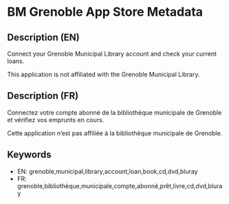 # BM Grenoble App Store Metadata

## Description (EN)

Connect your Grenoble Municipal Library account and check your current loans.

This application is not affiliated with the Grenoble Municipal Library.

## Description (FR)

Connectez votre compte abonné de la bibliothèque municipale de Grenoble et vérifiez vos emprunts en cours.

Cette application n’est pas affiliée à la bibliothèque municipale de Grenoble.

## Keywords
- EN: grenoble,municipal,library,account,loan,book,cd,dvd,bluray
- FR: grenoble,bibliothèque,municipale,compte,abonné,prêt,livre,cd,dvd,bluray
